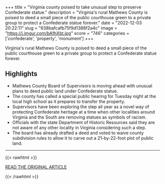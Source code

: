 +++
title = "Virginia county poised to take unusual step to preserve Confederate statue."
description = "Virginia's rural Mathews County is poised to deed a small piece of the public courthouse green to a private group to protect a Confederate statue forever."
date = "2022-12-03 20:22:11"
slug = "638bafcafb75f9d1388f2a4c"
image = "https://i.imgur.com/bAfhXbt.jpg"
score = "746"
categories = ['confederate', 'property', 'monument']
+++

Virginia's rural Mathews County is poised to deed a small piece of the public courthouse green to a private group to protect a Confederate statue forever.

## Highlights

- Mathews County Board of Supervisors is moving ahead with unusual plans to deed public land under Confederate statue.
- The county has called a special public hearing for Tuesday night at the local high school as it prepares to transfer the property.
- Supervisors have been exploring the step all year as a novel way of protecting Confederate heritage at a time when other localities around Virginia and the South are removing statues as symbols of racism.
- Officials with the state Department of Historic Resources said they are not aware of any other locality in Virginia considering such a step.
- The board has already drafted a deed and voted to waive county subdivision rules to allow it to carve out a 21-by-22-foot plot of public land.

---

{{< rawhtml >}}
  <p class="article-category">
    <a target="_blank" href="https://www.washingtonpost.com/dc-md-va/2022/12/02/mathews-county-virginia-confederate-statue-vote/">READ THE ORIGINAL ARTICLE</a>
  </p>
{{< /rawhtml >}}
